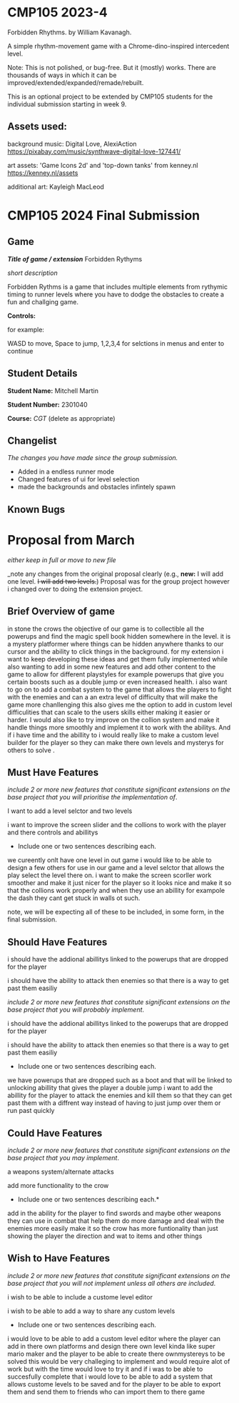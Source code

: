 # CMP105 2023-4 

Forbidden Rhythms. 
by William Kavanagh.

A simple rhythm-movement game with a Chrome-dino-inspired intercedent level.

Note: This is not polished, or bug-free. But it (mostly) works. There are thousands of ways in which it can be improved/extended/expanded/remade/rebuilt.

This is an optional project to be extended by CMP105 students for the individual submission starting in week 9.

## Assets used:

background music: Digital Love, AlexiAction
https://pixabay.com/music/synthwave-digital-love-127441/

art assets: 'Game Icons 2d' and 'top-down tanks' from kenney.nl
https://kenney.nl/assets

additional art: Kayleigh MacLeod

# CMP105 2024 Final Submission 

## Game 

**_Title of game / extension_** 
Forbidden Rythyms

_short description_

Forbidden Rythms is a game that includes multiple elements from rythymic timing to runner levels where you have to dodge the obstacles to create a fun and challging game.

**Controls:** 

for example:

WASD to move,
Space to jump,
1,2,3,4 for selctions in menus and enter to continue

## Student Details

**Student Name:** Mitchell Martin

**Student Number:** 2301040

**Course:** _CGT_ (delete as appropriate)

## Changelist
_The changes you have made since the group submission._

* Added in a endless runner mode
* Changed features of ui for level selection
* made the backgrounds and obstacles infintely spawn

## Known Bugs


# Proposal from March

_either keep in full or move to new file_

_note any changes from the original proposal clearly (e.g., **new:** I will add one level.  ~~I will add two levels.~~)
Proposal was for the group project however i changed over to doing the extension project.
## Brief Overview of game 

in stone the crows the objective of our game is to collectible all the powerups and find the magic spell book hidden somewhere in the level. it is a mystery platformer where things can be hidden anywhere thanks to our cursor and the ability to click things
in the background. for my extension i want to  keep developing these ideas and get them fully implemented while also wanting to add in some new features and add other content to the game to allow for different playstyles for example powerups that give you certain boosts such
as a double jump or even increased health. i also want to go on to add a  combat system to the game that allows the players to fight with the enemies and can a an extra level of difficulty that will make the game more chanllenging 
this also gives me the option to add in custom level difficulities that can scale to the users skills either making it easier or harder. I would also like to try improve on the collion system and make it handle things more smoothly and implement it to work with the 
abilitys.
And if i have time and the abillity to i would really like to make a  custom level builder for the player so they can make there own levels and mysterys for others to solve .

## Must Have Features

_include 2 or more new features that constitute significant extensions on the base project that you will prioritise the implementation of_.

I want to add a level selctor and two levels 

i want to improve the screen slider and the collions to work with the player and there controls and abillitys


* Include one or two sentences describing each.

we cureently onlt have one level in out game i would like to be  able to design a few others for use in our game and a level selctor that allows the play select the level there on.
i want to make the screen scorller work smoother and make it just nicer for the player so it looks nice and make it so that the collions work properly and when they use an abillity for exampole the dash they cant get stuck in walls ot such.

note, we will be expecting all of these to be included, in some form, in the final submission.

## Should Have Features

i should have the addional abillitys linked to the powerups  that are dropped for the player

i should have the ability to attack then enemies so that there is a way to get past them easiliy

_include 2 or more new features that constitute significant extensions on the base project that you will probably implement_.

i should have the addional abillitys linked to the powerups  that are dropped for the player

i should have the ability to attack then enemies so that there is a way to get past them easiliy

* Include one or two sentences describing each.

we have powerups that are dropped such as a boot and that will be linked to unlocking abillity that gives the player a double jump 
i want to add the abillity for the player to attack the enemies and kill them so that they can get past them with a diffrent way instead of having to just jump over them or run past quickly 

## Could Have Features

_include 2 or more new features that constitute significant extensions on the base project that you may implement_.

a weapons system/alternate attacks

add more functionality to the crow

* Include one or two sentences describing each.*
  
add in the ability for the player to find swords and maybe other weapons they can use in combat that help them do more damage and deal with the enemies more easily
make it so the crow has more funtionality than just showing the player the direction and wat to items and other things 

## Wish to Have Features

_include 2 or more new features that constitute significant extensions on the base project that you will not implement unless all others are included_.

i wish to be able to include a custome level editor 

i wish to be able to add a way to share any custom levels

* Include one or two sentences describing each.
  
i would love to be able to add a custom level editor where the player can add in there own platforms and design there own level kinda like super mario maker and the player to be able to create there ownmystereys to be solved this would be very challeging to implement and would require alot of work but with the time would love to try it 
and if i was to be able to succesfully complete that i would love to be able to add a system that allows custome levels to be saved and for the player to be able to export them and send them to friends who can import them to there game 


